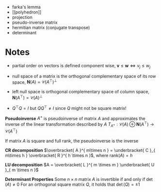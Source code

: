 

- farka's lemma
- [[polyhedron]]
- projection
- pseudo-inverse matrix
- hermitian matrix (conjugate transpose)
- determinant


# Notes

- partial order on vectors is defined component wise, $\mathbf{v} \leq \mathbf{w} \iff v_{j} \leq w_{j}$

- null space of a matrix is the orthogonal complementary space of its row space, $\mathbf{N}(A) = \mathcal{C}(A^{\top})^{\bot}$
- left null space is orthogonal complementary space of column space, $\mathbf{N}(A^{\top}) = \mathcal{C}(A)^{\bot}$


- $Q^{\top}Q = I$ but $QQ^{\top} \neq I$ since $Q$ might not be square matrix!


**Pseudoinverse**
$A^{+}$ is pseudoinverse of matrix $A$ and approximates the inverse of the linear transformation described by $A$ $T_{A^{+}} : \mathcal{C}(A) \oplus \mathbf{N}(A^{\top}) \to \mathcal{C}(A^{\top})$

If matrix $A$ is square and full rank, the pseudoinverse is the inverse


**CR decomposition**
$\overbracket{ A }^{ m\times n } = \underbracket{ C }_{ m\times h } \overbracket{ R }^{ h \times n }$, where $\mathrm{rank}(A) = h$

**LU decomposition**
$A = \overbracket{ L }^{ m \times m } \underbracket{ U }_{ m \times n }$


**Determinant Properties**
Some $n \times n$ matrix $A$ is invertible if and only if $\det(A) \neq 0$
For an orthogonal square matrix $Q$, it holds that $\det(Q) = \pm 1$


